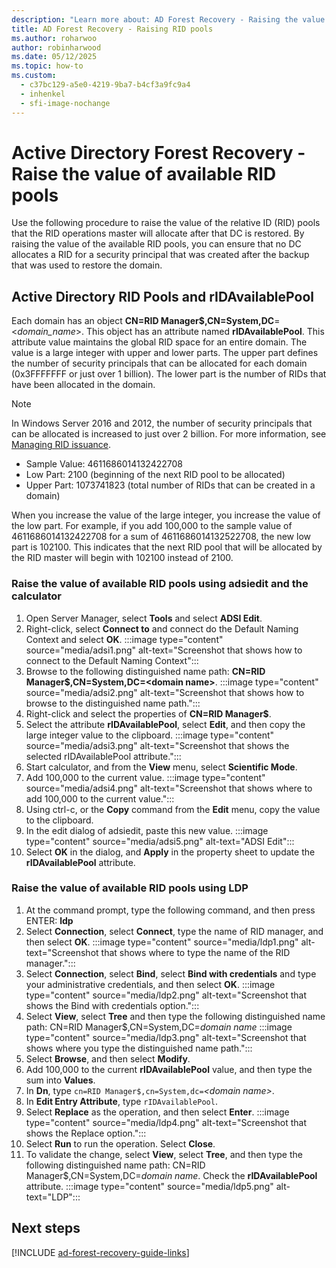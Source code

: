 ```yaml
---
description: "Learn more about: AD Forest Recovery - Raising the value of available RID pools"
title: AD Forest Recovery - Raising RID pools
ms.author: roharwoo
author: robinharwood
ms.date: 05/12/2025
ms.topic: how-to
ms.custom:
  - c37bc129-a5e0-4219-9ba7-b4cf3a9fc9a4
  - inhenkel
  - sfi-image-nochange
---
```


# Active Directory Forest Recovery - Raise the value of available RID pools

Use the following procedure to raise the value of the relative ID (RID) pools that the RID operations master will allocate after that DC is restored. By raising the value of the available RID pools, you can ensure that no DC allocates a RID for a security principal that was created after the backup that was used to restore the domain.

## Active Directory RID Pools and rIDAvailablePool

Each domain has an object **CN=RID Manager$,CN=System,DC**=<*domain_name*>. This object has an attribute named **rIDAvailablePool**. This attribute value maintains the global RID space for an entire domain. The value is a large integer with upper and lower parts. The upper part defines the number of security principals that can be allocated for each domain (0x3FFFFFFF or just over 1 billion). The lower part is the number of RIDs that have been allocated in the domain.

> [!NOTE]
> In Windows Server 2016 and 2012, the number of security principals that can be allocated is increased to just over 2 billion. For more information, see [Managing RID issuance](../Managing-RID-Issuance.md).

- Sample Value: 4611686014132422708
- Low Part: 2100 (beginning of the next RID pool to be allocated)
- Upper Part: 1073741823 (total number of RIDs that can be created in a domain)

When you increase the value of the large integer, you increase the value of the low part. For example, if you add 100,000 to the sample value of 4611686014132422708 for a sum of 4611686014132522708, the new low part is 102100. This indicates that the next RID pool that will be allocated by the RID master will begin with 102100 instead of 2100.

### Raise the value of available RID pools using adsiedit and the calculator

1. Open Server Manager, select **Tools** and select **ADSI Edit**.
1. Right-click, select **Connect to** and connect do the Default Naming Context and select **OK**.
    :::image type="content" source="media/adsi1.png" alt-text="Screenshot that shows how to connect to the Default Naming Context":::
1. Browse to the following distinguished name path: **CN=RID Manager$,CN=System,DC=\<domain name>**.
    :::image type="content" source="media/adsi2.png" alt-text="Screenshot that shows how to browse to the distinguished name path.":::
1. Right-click and select the properties of **CN=RID Manager$**.
1. Select the attribute **rIDAvailablePool**, select **Edit**, and then copy the large integer value to the clipboard.
    :::image type="content" source="media/adsi3.png" alt-text="Screenshot that shows the selected rIDAvailablePool attribute.":::
1. Start calculator, and from the **View** menu, select **Scientific Mode**.
1. Add 100,000 to the current value.
    :::image type="content" source="media/adsi4.png" alt-text="Screenshot that shows where to add 100,000 to the current value.":::
1. Using ctrl-c, or the **Copy** command from the **Edit** menu, copy the value to the clipboard.
1. In the edit dialog of adsiedit, paste this new value.
    :::image type="content" source="media/adsi5.png" alt-text="ADSI Edit":::
1. Select **OK** in the dialog, and **Apply** in the property sheet to update the **rIDAvailablePool** attribute.

### Raise the value of available RID pools using LDP

1. At the command prompt, type the following command, and then press ENTER:
   **ldp**
1. Select **Connection**, select **Connect**, type the name of RID manager, and then select **OK**.
   :::image type="content" source="media/ldp1.png" alt-text="Screenshot that shows where to type the name of the RID manager.":::
1. Select **Connection**, select **Bind**, select **Bind with credentials** and type your administrative credentials, and then select **OK**.
   :::image type="content" source="media/ldp2.png" alt-text="Screenshot that shows the Bind with credentials option.":::
1. Select **View**, select **Tree** and then type the following distinguished name path:  CN=RID Manager$,CN=System,DC=*domain name*
   :::image type="content" source="media/ldp3.png" alt-text="Screenshot that shows where you type the distinguished name path.":::
1. Select **Browse**, and then select **Modify**.
1. Add 100,000 to the current **rIDAvailablePool** value, and then type the sum into **Values**.
1. In **Dn**, type `cn=RID Manager$,cn=System,dc=`*<domain name\>*.
1. In **Edit Entry Attribute**, type `rIDAvailablePool`.
1. Select **Replace** as the operation, and then select **Enter**.
   :::image type="content" source="media/ldp4.png" alt-text="Screenshot that shows the Replace option.":::
1. Select **Run** to run the operation. Select **Close**.
1. To validate the change, select **View**, select **Tree**, and then type the following distinguished name path:   CN=RID Manager$,CN=System,DC=*domain name*.   Check the **rIDAvailablePool** attribute.
   :::image type="content" source="media/ldp5.png" alt-text="LDP":::

## Next steps

[!INCLUDE [ad-forest-recovery-guide-links](includes/ad-forest-recovery-guide-links.md)]

